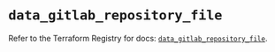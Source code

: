 # `data_gitlab_repository_file`

Refer to the Terraform Registry for docs: [`data_gitlab_repository_file`](https://registry.terraform.io/providers/gitlabhq/gitlab/16.7.0/docs/data-sources/repository_file).
